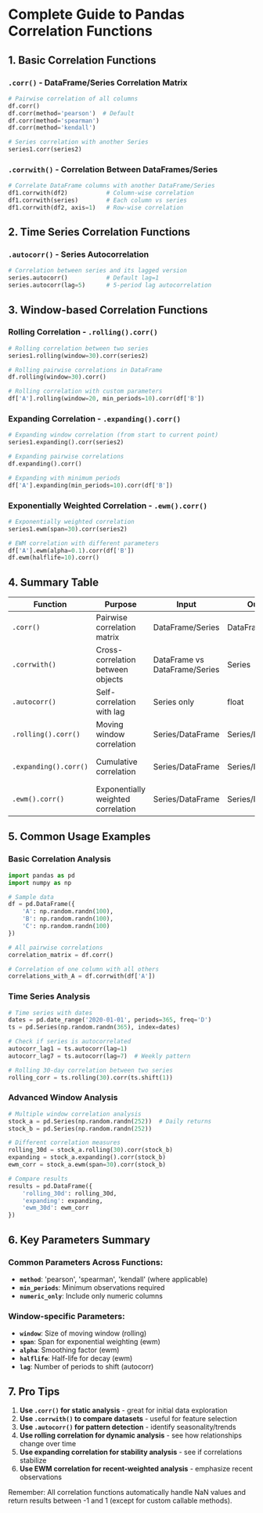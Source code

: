# Complete Guide to Pandas Correlation Functions

## 1. Basic Correlation Functions

### `.corr()` - DataFrame/Series Correlation Matrix
```python
# Pairwise correlation of all columns
df.corr()
df.corr(method='pearson')  # Default
df.corr(method='spearman')
df.corr(method='kendall')

# Series correlation with another Series
series1.corr(series2)
```

### `.corrwith()` - Correlation Between DataFrames/Series
```python
# Correlate DataFrame columns with another DataFrame/Series
df1.corrwith(df2)           # Column-wise correlation
df1.corrwith(series)        # Each column vs series
df1.corrwith(df2, axis=1)   # Row-wise correlation
```

## 2. Time Series Correlation Functions

### `.autocorr()` - Series Autocorrelation
```python
# Correlation between series and its lagged version
series.autocorr()           # Default lag=1
series.autocorr(lag=5)      # 5-period lag autocorrelation
```

## 3. Window-based Correlation Functions

### Rolling Correlation - `.rolling().corr()`
```python
# Rolling correlation between two series
series1.rolling(window=30).corr(series2)

# Rolling pairwise correlations in DataFrame
df.rolling(window=30).corr()

# Rolling correlation with custom parameters
df['A'].rolling(window=20, min_periods=10).corr(df['B'])
```

### Expanding Correlation - `.expanding().corr()`
```python
# Expanding window correlation (from start to current point)
series1.expanding().corr(series2)

# Expanding pairwise correlations
df.expanding().corr()

# Expanding with minimum periods
df['A'].expanding(min_periods=10).corr(df['B'])
```

### Exponentially Weighted Correlation - `.ewm().corr()`
```python
# Exponentially weighted correlation
series1.ewm(span=30).corr(series2)

# EWM correlation with different parameters
df['A'].ewm(alpha=0.1).corr(df['B'])
df.ewm(halflife=10).corr()
```

## 4. Summary Table

| Function | Purpose | Input | Output | Use Case |
|----------|---------|-------|--------|----------|
| `.corr()` | Pairwise correlation matrix | DataFrame/Series | DataFrame/float | Static correlation analysis |
| `.corrwith()` | Cross-correlation between objects | DataFrame vs DataFrame/Series | Series | Compare datasets |
| `.autocorr()` | Self-correlation with lag | Series only | float | Time series patterns |
| `.rolling().corr()` | Moving window correlation | Series/DataFrame | Series/DataFrame | Dynamic relationships |
| `.expanding().corr()` | Cumulative correlation | Series/DataFrame | Series/DataFrame | Growing sample correlation |
| `.ewm().corr()` | Exponentially weighted correlation | Series/DataFrame | Series/DataFrame | Recent data emphasis |

## 5. Common Usage Examples

### Basic Correlation Analysis
```python
import pandas as pd
import numpy as np

# Sample data
df = pd.DataFrame({
    'A': np.random.randn(100),
    'B': np.random.randn(100),
    'C': np.random.randn(100)
})

# All pairwise correlations
correlation_matrix = df.corr()

# Correlation of one column with all others
correlations_with_A = df.corrwith(df['A'])
```

### Time Series Analysis
```python
# Time series with dates
dates = pd.date_range('2020-01-01', periods=365, freq='D')
ts = pd.Series(np.random.randn(365), index=dates)

# Check if series is autocorrelated
autocorr_lag1 = ts.autocorr(lag=1)
autocorr_lag7 = ts.autocorr(lag=7)  # Weekly pattern

# Rolling 30-day correlation between two series
rolling_corr = ts.rolling(30).corr(ts.shift(1))
```

### Advanced Window Analysis
```python
# Multiple window correlation analysis
stock_a = pd.Series(np.random.randn(252))  # Daily returns
stock_b = pd.Series(np.random.randn(252))

# Different correlation measures
rolling_30d = stock_a.rolling(30).corr(stock_b)
expanding = stock_a.expanding().corr(stock_b)
ewm_corr = stock_a.ewm(span=30).corr(stock_b)

# Compare results
results = pd.DataFrame({
    'rolling_30d': rolling_30d,
    'expanding': expanding,
    'ewm_30d': ewm_corr
})
```

## 6. Key Parameters Summary

### Common Parameters Across Functions:
- **`method`**: 'pearson', 'spearman', 'kendall' (where applicable)
- **`min_periods`**: Minimum observations required
- **`numeric_only`**: Include only numeric columns

### Window-specific Parameters:
- **`window`**: Size of moving window (rolling)
- **`span`**: Span for exponential weighting (ewm)
- **`alpha`**: Smoothing factor (ewm)
- **`halflife`**: Half-life for decay (ewm)
- **`lag`**: Number of periods to shift (autocorr)

## 7. Pro Tips

1. **Use `.corr()` for static analysis** - great for initial data exploration
2. **Use `.corrwith()` to compare datasets** - useful for feature selection
3. **Use `.autocorr()` for pattern detection** - identify seasonality/trends
4. **Use rolling correlation for dynamic analysis** - see how relationships change over time
5. **Use expanding correlation for stability analysis** - see if correlations stabilize
6. **Use EWM correlation for recent-weighted analysis** - emphasize recent observations

Remember: All correlation functions automatically handle NaN values and return results between -1 and 1 (except for custom callable methods).